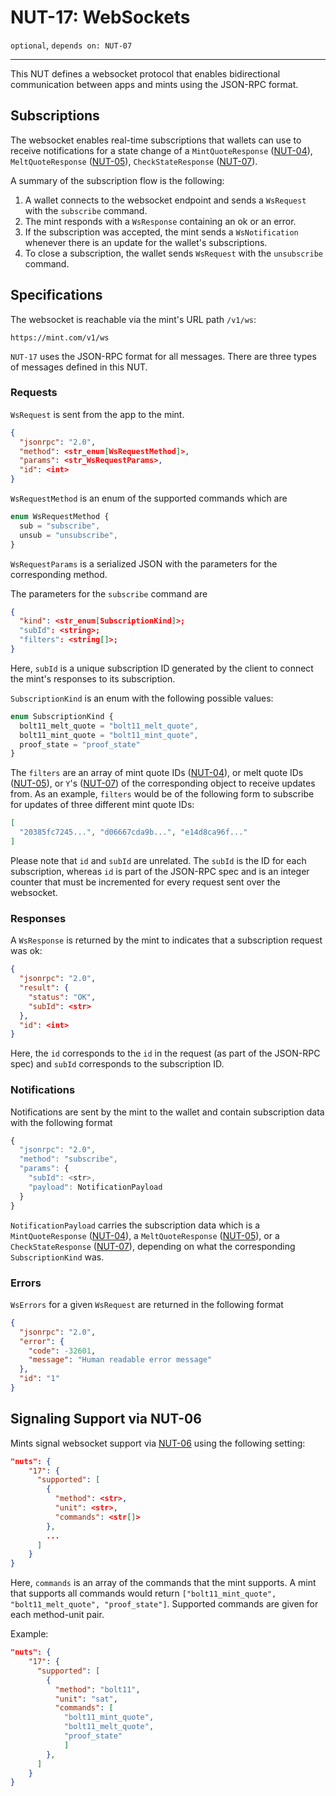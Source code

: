 # NUT-17: WebSockets

`optional`, `depends on: NUT-07`

---

This NUT defines a websocket protocol that enables bidirectional communication between apps and mints using the JSON-RPC format.

## Subscriptions

The websocket enables real-time subscriptions that wallets can use to receive notifications for a state change of a `MintQuoteResponse` ([NUT-04][04]), `MeltQuoteResponse` ([NUT-05][05]), `CheckStateResponse` ([NUT-07][07]).

A summary of the subscription flow is the following:

1. A wallet connects to the websocket endpoint and sends a `WsRequest` with the `subscribe` command.
2. The mint responds with a `WsResponse` containing an ok or an error.
3. If the subscription was accepted, the mint sends a `WsNotification` whenever there is an update for the wallet's subscriptions.
4. To close a subscription, the wallet sends `WsRequest` with the `unsubscribe` command.

## Specifications

The websocket is reachable via the mint's URL path `/v1/ws`:

```
https://mint.com/v1/ws
```

`NUT-17` uses the JSON-RPC format for all messages. There are three types of messages defined in this NUT.

### Requests

`WsRequest` is sent from the app to the mint.

```json
{
  "jsonrpc": "2.0",
  "method": <str_enum[WsRequestMethod]>,
  "params": <str_WsRequestParams>,
  "id": <int>
}
```
`WsRequestMethod` is an enum of the supported commands which are

```ts
enum WsRequestMethod {
  sub = "subscribe",
  unsub = "unsubscribe",
}
```
`WsRequestParams` is a serialized JSON with the parameters for the corresponding method.

The parameters for the `subscribe` command are

```json
{
  "kind": <str_enum[SubscriptionKind]>;
  "subId": <string>;
  "filters": <string[]>;
}
```

Here, `subId` is a unique subscription ID generated by the client to connect the mint's responses to its subscription.

`SubscriptionKind` is an enum with the following possible values:

```ts
enum SubscriptionKind {
  bolt11_melt_quote = "bolt11_melt_quote",
  bolt11_mint_quote = "bolt11_mint_quote",
  proof_state = "proof_state"
}
```

The `filters` are an array of mint quote IDs ([NUT-04][04]), or melt quote IDs ([NUT-05][05]), or `Y`'s ([NUT-07][07]) of the corresponding object to receive updates from. As an example, `filters` would be of the following form to subscribe for updates of three different mint quote IDs:
```json
[
  "20385fc7245...", "d06667cda9b...", "e14d8ca96f..."
]
```

Please note that `id` and `subId` are unrelated. The `subId` is the ID for each subscription, whereas `id` is part of the JSON-RPC spec and is an integer counter that must be incremented for every request sent over the websocket.

### Responses

A `WsResponse` is returned by the mint to indicates that a subscription request was ok:

```json
{
  "jsonrpc": "2.0",
  "result": {
    "status": "OK",
    "subId": <str>
  },
  "id": <int>
}
```

Here, the `id` corresponds to the `id` in the request (as part of the JSON-RPC spec) and `subId` corresponds to the subscription ID.

### Notifications

Notifications are sent by the mint to the wallet and contain subscription data with the following format

```ts
{
  "jsonrpc": "2.0",
  "method": "subscribe",
  "params": {
    "subId": <str>,
    "payload": NotificationPayload
  }
}
```

`NotificationPayload` carries the subscription data which is a `MintQuoteResponse` ([NUT-04][04]), a `MeltQuoteResponse` ([NUT-05][05]), or a `CheckStateResponse` ([NUT-07][07]), depending on what the corresponding `SubscriptionKind` was.

### Errors

`WsErrors` for a given `WsRequest` are returned in the following format

```json
{
  "jsonrpc": "2.0",
  "error": {
    "code": -32601,
    "message": "Human readable error message"
  },
  "id": "1"
}
```

## Signaling Support via NUT-06

Mints signal websocket support via [NUT-06][06] using the following setting:

```json
"nuts": {
    "17": {
      "supported": [
        {
          "method": <str>,
          "unit": <str>,
          "commands": <str[]>
        },
        ...
      ]
    }
}
```

Here, `commands` is an array of the commands that the mint supports. A mint that supports all commands would return `["bolt11_mint_quote", "bolt11_melt_quote", "proof_state"]`. Supported commands are given for each method-unit pair.

Example:
```json
"nuts": {
    "17": {
      "supported": [
        {
          "method": "bolt11",
          "unit": "sat",
          "commands": [
            "bolt11_mint_quote", 
            "bolt11_melt_quote", 
            "proof_state"
            ]
        },
      ]
    }
}
```


[00]: 00.md
[01]: 01.md
[02]: 02.md
[03]: 03.md
[04]: 04.md
[05]: 05.md
[06]: 06.md
[07]: 07.md
[08]: 08.md
[09]: 09.md
[10]: 10.md
[11]: 11.md
[12]: 12.md
